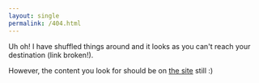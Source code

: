 ```yaml
---
layout: single
permalink: /404.html
---
```


Uh oh! I have shuffled things around and it looks as you can't reach your destination (link broken!).

However, the content you look for should be on [the site](https://davidefiocco.github.io) still :)
